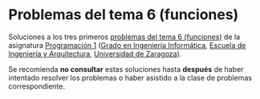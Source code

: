 # Problemas del tema 6 (funciones)

Soluciones a los tres primeros [problemas del tema 6 (funciones)](https://miguel-latre.github.io/transparencias/pbs-tema-06-funciones.pdf) de la asignatura [Programación 1](https://github.com/prog1-eina) ([Grado en Ingeniería Informática](https://webdiis.unizar.es/~silarri/coordinadorGrado/), [Escuela de Ingeniería y Arquitectura](https://eina.unizar.es/), [Universidad de Zaragoza](https://www.unizar.es/)).

Se recomienda **no consultar** estas soluciones hasta **después** de haber intentado resolver los problemas o haber asistido a la clase de problemas correspondiente.